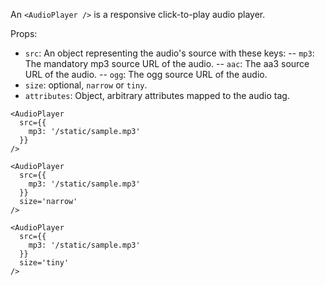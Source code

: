 An `<AudioPlayer />` is a responsive click-to-play audio player.

Props:
- `src`: An object representing the audio's source with these keys:
-- `mp3`: The mandatory mp3 source URL of the audio.
-- `aac`: The aa3 source URL of the audio.
-- `ogg`: The ogg source URL of the audio.
- `size`: optional, `narrow` or `tiny`.
- `attributes`: Object, arbitrary attributes mapped to the audio tag.


```react
<AudioPlayer
  src={{
    mp3: '/static/sample.mp3'
  }}
/>
```

```react
<AudioPlayer
  src={{
    mp3: '/static/sample.mp3'
  }}
  size='narrow'
/>
```


```react
<AudioPlayer
  src={{
    mp3: '/static/sample.mp3'
  }}
  size='tiny'
/>
```

